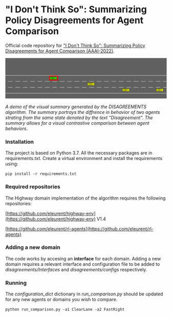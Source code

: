 # "I Don't Think So": Summarizing Policy Disagreements for Agent Comparison
Official code repository for ["I Don't Think So": Summarizing Policy Disagreements for Agent Comparison (AAAI-2022)](https://arxiv.org/abs/2102.03064).  

<img src="highway_disagreement.gif" alt="Disagreement" width="900"/> 

*A demo of the visual summary generated by the DISAGREEMENTS algorithm. The summary portrays the diffrence in behavior of two agents strating from the same state denoted by the text "Disagreement". The summary allows for a visual contrastive comparison between agent behaviors.* 


### Installation  
  
The project is based on Python 3.7. All the necessary packages are in requirements.txt.
Create a virtual environment and install the requirements using:
```
pip install -r requirements.txt
```

### Required repositories
The Highway domain implementation of the algorithm requires the following repositories:

[https://github.com/eleurent/highway-env](https://github.com/eleurent/highway-env) V1.4

[https://github.com/eleurent/rl-agents](https://github.com/eleurent/rl-agents)

### Adding a new domain
The code works by accesing an **interface** for each domain.
Adding a new domain requires a relevant interface and configuration file to be added to *disagreements/Interfaces* and *disagreements/configs* respectively.

### Running
The *configuration_dict* dictionary in *run_comparison.py* should be updated for any new agents or domains you wish to compare. 
```
python run_comparison.py -a1 ClearLane -a2 FastRight
```
